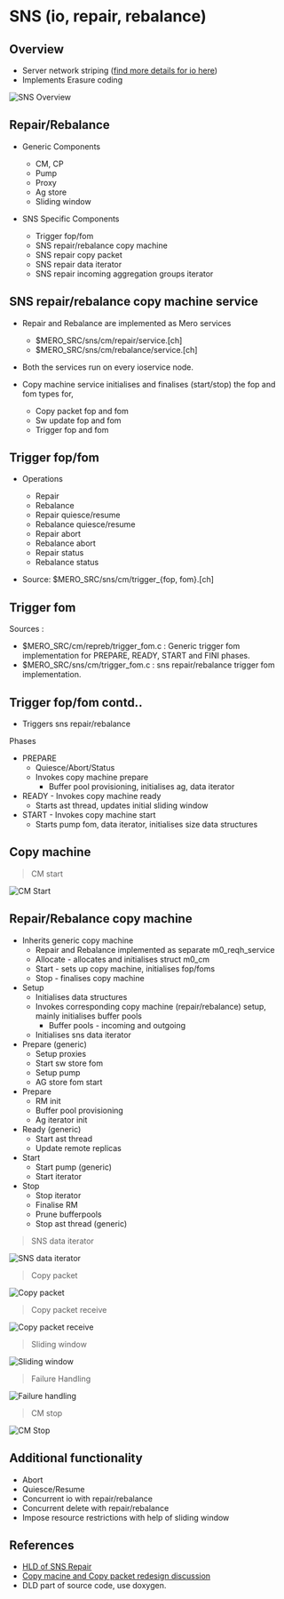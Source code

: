 # SNS (io, repair, rebalance)

## Overview

- Server network striping ([find more details for io here](https://docs.google.com/presentation/d/1_A7XUEHt4E6iV8pdyoSkubduKqOCu7uV3AiMDcpAO18/edit#slide=id.p "find more details for io here"))
- Implements Erasure coding

![SNS Overview](/doc/be/images/sns-overview.PNG)

## Repair/Rebalance

- Generic Components
	- CM, CP
	- Pump
	- Proxy
	- Ag store
	- Sliding window

- SNS Specific Components
	- Trigger fop/fom
	- SNS repair/rebalance copy machine
	- SNS repair copy packet
	- SNS repair data iterator
	- SNS repair incoming aggregation groups iterator

## SNS repair/rebalance copy machine service

- Repair and Rebalance are implemented as Mero services
	- $MERO_SRC/sns/cm/repair/service.[ch]
	- $MERO_SRC/sns/cm/rebalance/service.[ch]
- Both the services run on every ioservice node.

- Copy machine service initialises and finalises (start/stop) the fop and fom types for,
	- Copy packet fop and fom
	- Sw update fop and fom
	- Trigger fop and fom

## Trigger fop/fom

- Operations
	- Repair
	- Rebalance
	- Repair quiesce/resume
	- Rebalance quiesce/resume
	- Repair abort
	- Rebalance abort
	- Repair status
	- Rebalance status

- Source: $MERO_SRC/sns/cm/trigger_{fop, fom}.[ch]

## Trigger fom

Sources :
- $MERO_SRC/cm/repreb/trigger_fom.c : Generic trigger fom implementation for
PREPARE, READY, START and FINI phases.
-  $MERO_SRC/sns/cm/trigger_fom.c : sns repair/rebalance trigger fom
implementation.

## Trigger fop/fom contd..

- Triggers sns repair/rebalance

Phases
- PREPARE
	- Quiesce/Abort/Status
	- Invokes copy machine prepare
		- Buffer pool provisioning, initialises ag, data iterator
- READY - Invokes copy machine ready
	- Starts ast thread, updates initial sliding window
- START - Invokes copy machine start
	- Starts pump fom, data iterator, initialises size data structures

## Copy machine

> CM start

![CM Start](/doc/be/images/sns-cm-start.PNG)

## Repair/Rebalance copy machine

- Inherits generic copy machine
	- Repair and Rebalance implemented as separate m0_reqh_service
	- Allocate - allocates and initialises struct m0_cm
	- Start - sets up copy machine, initialises fop/foms
	- Stop - finalises copy machine
- Setup
	- Initialises data structures
	- Invokes corresponding copy machine (repair/rebalance) setup, mainly initialises buffer pools
		- Buffer pools - incoming and outgoing
	- Initialises sns data iterator
- Prepare (generic)
	- Setup proxies
	- Start sw store fom
	- Setup pump
	- AG store fom start
- Prepare
	- RM init
	- Buffer pool provisioning
	- Ag iterator init
- Ready (generic)
	- Start ast thread
	- Update remote replicas
- Start
	- Start pump (generic)
	- Start iterator
- Stop
	- Stop iterator
	- Finalise RM
	- Prune bufferpools
	- Stop ast thread (generic)

> SNS data iterator

![SNS data iterator](/doc/be/images/sns-data-iterator.png)

> Copy packet

![Copy packet](/doc/be/images/sns-copy-packet.PNG)

> Copy packet receive

![Copy packet receive](/doc/be/images/sns-copy-packet-receive.PNG)

> Sliding window

![Sliding window](/doc/be/images/sns-sliding-window.PNG)

> Failure Handling

![Failure handling](/doc/be/images/sns-failure-handling.PNG)

> CM stop

![CM Stop](/doc/be/images/sns-cm-stop.PNG)

## Additional functionality

- Abort
- Quiesce/Resume
- Concurrent io with repair/rebalance
- Concurrent delete with repair/rebalance
- Impose resource restrictions with help of sliding window

## References

- [HLD of SNS Repair](https://seagatetechnology-my.sharepoint.com/personal/mandar_sawant_seagate_com/Documents/GoogleDrive/HLD%20of%20SNS%20Repair.docx?web=1)
- [Copy macine and Copy packet redesign discussion](https://docs.google.com/document/d/1IPlMzMZZ7686iCpvt1LyMzglfd9KAkKKhSAlu2Q7N_I/edit)
- DLD part of source code, use doxygen.